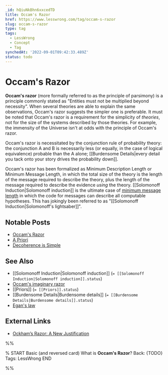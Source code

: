 ```yaml
---
_id: hQiuNkBhn6xxcedTD
title: Occam's Razor
href: https://www.lesswrong.com/tag/occam-s-razor
slug: occam-s-razor
type: tag
tags:
  - LessWrong
  - Concept
  - Tag
synchedAt: '2022-09-01T09:42:33.489Z'
status: todo
---
```


# Occam's Razor

**Occam's razor** (more formally referred to as the principle of parsimony) is a principle commonly stated as "Entities must not be multiplied beyond necessity". When several theories are able to explain the same observations, Occam's razor suggests the simpler one is preferable. It must be noted that Occam's razor is a requirement for the simplicity of *theories*, not for the size of the systems described by those theories. For example, the immensity of the Universe isn't at odds with the principle of Occam's razor.

Occam's razor is necessitated by the conjunction rule of probability theory: the conjunction A and B is necessarily less (or equally, in the case of logical equivalence) probable than the A alone; [[Burdensome Details|every detail you tack onto your story drives the probability down]].

Occam's razor has been formalized as Minimum Description Length or Minimum Message Length, in which the total size of the theory is the length of the message required to describe the theory, plus the length of the message required to describe the evidence *using* the theory. [[Solomonoff Induction|Solomonoff induction]] is the ultimate case of [minimum message length](https://wiki.lesswrong.com/wiki/minimum_message_length) in which the code for messages can describe all computable hypotheses. This has jokingly been referred to as "[[Solomonoff Induction|Solomonoff's lightsaber]]".

## Notable Posts

- [Occam's Razor](https://www.lesswrong.com/lw/jp/occams_razor/)
- [A Priori](https://www.lesswrong.com/lw/k2/a_priori/)
- [Decoherence is Simple](https://www.lesswrong.com/lw/q3/decoherence_is_simple/)

## See Also

- [[Solomonoff Induction|Solomonoff induction]] (`= [[Solomonoff Induction|Solomonoff induction]].status`)
- [Occam's imaginary razor](https://wiki.lesswrong.com/wiki/Occam's_imaginary_razor)
- [[Priors]] (`= [[Priors]].status`)
- [[Burdensome Details|Burdensome details]] (`= [[Burdensome Details|Burdensome details]].status`)
- [Egan's law](https://wiki.lesswrong.com/wiki/Egan's_law)

## External Links

- [Ockham’s Razor: A New Justification](http://www.andrew.cmu.edu/user/kk3n/ockham/Ockham.htm)


%%

% START
Basic (and reversed card)
What is **Occam's Razor**?
Back: {TODO}
Tags: LessWrong
END

%%
	
